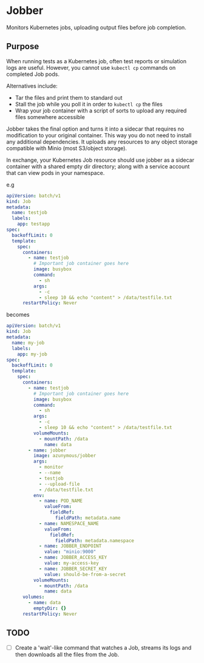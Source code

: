 # Jobber

Monitors Kubernetes jobs, uploading output files before job completion.

## Purpose
When running tests as a Kubernetes job, often test reports or simulation
logs are useful. However, you cannot use `kubectl cp` commands on 
completed Job pods. 

Alternatives include: 

- Tar the files and print them to standard out
- Stall the job while you poll it in order to `kubectl cp` the files
- Wrap your job container with a script of sorts to upload any required files
somewhere accessible

Jobber takes the final option and turns it into a sidecar that requires no 
modification to your original container. This way you do not need to 
install any additional dependencies. It uploads any resources to any 
object storage compatible with Minio (most S3/object storage).

In exchange, your Kubernetes Job resource should use jobber as a sidecar
container with a shared empty dir directory; along with a service account
that can view pods in your namespace.

e.g
```yaml
apiVersion: batch/v1
kind: Job
metadata:
  name: testjob
  labels:
    app: testapp
spec:
  backoffLimit: 0
  template:
    spec:
      containers:
        - name: testjob
          # Important job container goes here
          image: busybox
          command:
            - sh
          args:
            - -c
            - sleep 10 && echo "content" > /data/testfile.txt
      restartPolicy: Never

```
becomes
```yaml
apiVersion: batch/v1
kind: Job
metadata:
  name: my-job
  labels:
    app: my-job
spec:
  backoffLimit: 0
  template:
    spec:
      containers:
        - name: testjob
          # Important job container goes here
          image: busybox
          command:
            - sh
          args:
            - -c
            - sleep 10 && echo "content" > /data/testfile.txt
          volumeMounts:
            - mountPath: /data
              name: data
        - name: jobber
          image: azunymous/jobber
          args:
            - monitor
            - --name
            - testjob
            - --upload-file
            - /data/testfile.txt
          env:
            - name: POD_NAME
              valueFrom:
                fieldRef:
                  fieldPath: metadata.name
            - name: NAMESPACE_NAME
              valueFrom:
                fieldRef:
                  fieldPath: metadata.namespace
            - name: JOBBER_ENDPOINT
              value: "minio:9000"
            - name: JOBBER_ACCESS_KEY
              value: my-access-key
            - name: JOBBER_SECRET_KEY
              value: should-be-from-a-secret
          volumeMounts:
            - mountPath: /data
              name: data
      volumes:
        - name: data
          emptyDir: {}
      restartPolicy: Never
```

## TODO
- [ ] Create a 'wait'-like command that watches a Job, streams its logs
and then downloads all the files from the Job.